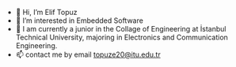 - 👋 Hi, I’m Elif Topuz
- 👀 I’m interested in Embedded Software
- 🌱 I am currently a junior in the Collage of Engineering at İstanbul Technical University, majoring in Electronics and Communication Engineering.
- 📫 contact me by email topuze20@itu.edu.tr

